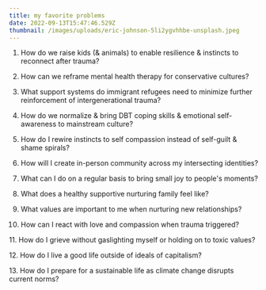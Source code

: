```yaml
---
title: my favorite problems
date: 2022-09-13T15:47:46.529Z
thumbnail: /images/uploads/eric-johnson-5li2ygvhhbe-unsplash.jpeg
---
```

1. How do we raise kids (& animals) to enable resilience & instincts to reconnect after trauma?

2. How can we reframe mental health therapy for conservative cultures?

3. What support systems do immigrant refugees need to minimize further reinforcement of intergenerational trauma?

4. How do we normalize & bring DBT coping skills & emotional self-awareness to mainstream culture?

5. How do I rewire instincts to self compassion instead of self-guilt & shame spirals?

6. How will I create in-person community across my intersecting identities?

7. What can I do on a regular basis to bring small joy to people's moments?

8. What does a healthy supportive nurturing family feel like?

9. What values are important to me when nurturing new relationships?

10. How can I react with love and compassion when trauma triggered?

1﻿1. How do I grieve without gaslighting myself or holding on to toxic values?

1﻿2. How do I live a good life outside of ideals of capitalism?

1﻿3. How do I prepare for a sustainable life as climate change disrupts current norms?